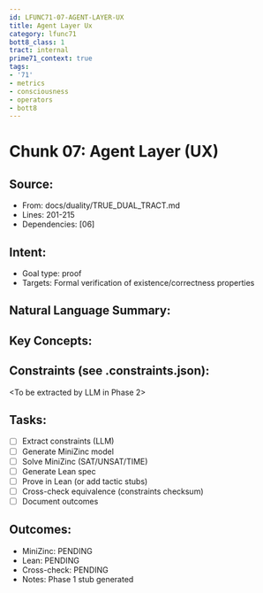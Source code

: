 ```yaml
---
id: LFUNC71-07-AGENT-LAYER-UX
title: Agent Layer Ux
category: lfunc71
bott8_class: 1
tract: internal
prime71_context: true
tags:
- '71'
- metrics
- consciousness
- operators
- bott8
---
```



# Chunk 07: Agent Layer (UX)

## Source:
- From: docs/duality/TRUE_DUAL_TRACT.md
- Lines: 201-215
- Dependencies: [06]

## Intent:
- Goal type: proof
- Targets: Formal verification of existence/correctness properties

## Natural Language Summary:
<To be filled during extraction phase>

## Key Concepts:
<To be identified from source during extraction>

## Constraints (see .constraints.json):
<To be extracted by LLM in Phase 2>

## Tasks:
- [ ] Extract constraints (LLM)
- [ ] Generate MiniZinc model
- [ ] Solve MiniZinc (SAT/UNSAT/TIME)
- [ ] Generate Lean spec
- [ ] Prove in Lean (or add tactic stubs)
- [ ] Cross-check equivalence (constraints checksum)
- [ ] Document outcomes

## Outcomes:
- MiniZinc: PENDING
- Lean: PENDING
- Cross-check: PENDING
- Notes: Phase 1 stub generated
